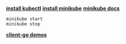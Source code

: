 
**[install kubectl](https://kubernetes.io/docs/tasks/tools/install-kubectl/)**
**[install minikube](https://kubernetes.io/docs/tasks/tools/install-minikube/)**
**[minikube docs](https://minikube.sigs.k8s.io/)**

```shell script
minikube start
minikube stop
```

**[client-go demos](https://github.com/kubernetes/client-go/blob/master/examples/README.md)**
